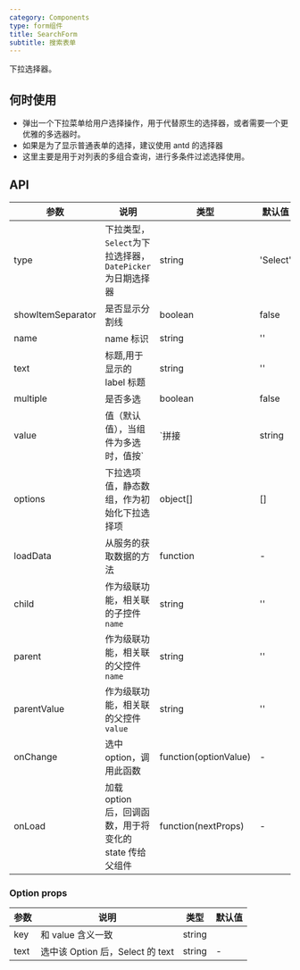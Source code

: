 ```yaml
---
category: Components
type: form组件
title: SearchForm
subtitle: 搜索表单
---
```


下拉选择器。

## 何时使用

- 弹出一个下拉菜单给用户选择操作，用于代替原生的选择器，或者需要一个更优雅的多选器时。
- 如果是为了显示普通表单的选择，建议使用 antd 的选择器
- 这里主要是用于对列表的多组合查询，进行多条件过滤选择使用。

## API

| 参数 | 说明 | 类型 | 默认值 |
| --- | --- | --- | --- |
| type | 下拉类型，`Select`为下拉选择器，`DatePicker`为日期选择器 | string | 'Select' |
| showItemSeparator | 是否显示分割线 | boolean | false |
| name | name 标识 | string | '' |
| text | 标题,用于显示的 label 标题 | string | '' |
| multiple | 是否多选 | boolean | false |
| value | 值（默认值），当组件为多选时，值按`|`拼接 | string | '' |
| options | 下拉选项值，静态数组，作为初始化下拉选择项 | object[] | [] |
| loadData | 从服务的获取数据的方法 | function | - |
| child | 作为级联功能，相关联的子控件`name` | string | '' |
| parent | 作为级联功能，相关联的父控件`name` | string | '' |
| parentValue | 作为级联功能，相关联的父控件`value` | string | '' |
| onChange | 选中 option，调用此函数 | function(optionValue) | - |
| onLoad | 加载 option 后，回调函数，用于将变化的 state 传给父组件 | function(nextProps) | - |

### Option props

| 参数 | 说明                             | 类型   | 默认值 |
| ---- | -------------------------------- | ------ | ------ |
| key  | 和 value 含义一致                | string |        |
| text | 选中该 Option 后，Select 的 text | string | -      |

